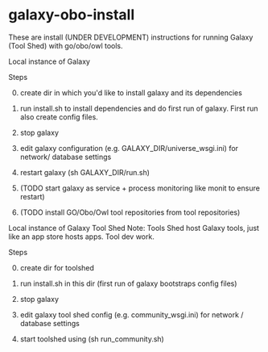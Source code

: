 galaxy-obo-install
==================

These are install (UNDER DEVELOPMENT) instructions for running Galaxy (Tool Shed)  with go/obo/owl tools.

Local instance of Galaxy

Steps

0. create dir in which you'd like to install galaxy and its dependencies

1. run install.sh  to install dependencies and do first run of galaxy. First run also create config files.

2. stop galaxy

3. edit galaxy configuration (e.g. GALAXY_DIR/universe_wsgi.ini) for network/ database settings

4. restart galaxy (sh GALAXY_DIR/run.sh)

5. (TODO start galaxy as service + process monitoring like monit to ensure restart)

6. (TODO install GO/Obo/Owl tool repositories from tool repositories)

Local instance of Galaxy Tool Shed
Note: Tools Shed host Galaxy tools, just like an app store hosts apps. Tool dev work.

Steps

0. create dir for toolshed

1. run install.sh in this dir (first run of galaxy bootstraps config files)

2. stop galaxy

3. edit galaxy tool shed config (e.g. community_wsgi.ini) for network / database settings

4. start toolshed using (sh run_community.sh)



